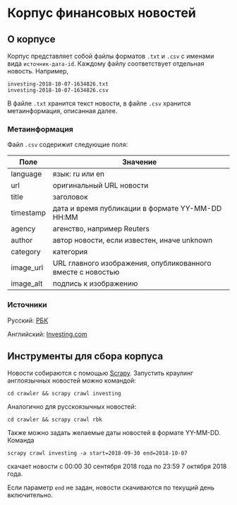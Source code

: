 # Корпус финансовых новостей

## О корпусе

Корпус представляет собой файлы форматов `.txt` и `.csv` с именами вида `источник-дата-id`. 
Каждому файлу соответствует отдельная новость. Например,
```
investing-2018-10-07-1634826.txt
investing-2018-10-07-1634826.csv
```
В файле `.txt` хранится текст новости, в файле `.csv` хранится метаинформация, описанная далее.

### Метаинформация
Файл `.csv` содерижит следующие поля:

| Поле      | Значение                                                    |
|-----------|-------------------------------------------------------------|
| language  | язык: ru или en                                             |
| url       | оригинальный URL новости                                    |
| title     | заголовок                                                   |
| timestamp | дата и время публикации в формате YY-MM-DD HH:MM            |
| agency    | агенство, например Reuters                                  |
| author    | автор новости, если известен, иначе unknown                 |
| category  | категория                                                   |
| image_url | URL главного изображения, опубликованного вместе с новостью |
| image_alt | подпись к изображению                                       |

### Источники
Русский: [РБК](http://rbk.ru)

Английский: [Investing.com](http://investing.com)

## Инструменты для сбора корпуса
Новости собираются с помощью [Scrapy](https://scrapy.org/). Запустить краулинг англоязычных новостей можно командой:

`cd crawler && scrapy crawl investing`

Аналогично для русскоязычных новостей:

`cd crawler && scrapy crawl rbk`

Также можно задать желаемые даты новостей в формате YY-MM-DD. Команда

`scrapy crawl investing -a start=2018-09-30 end=2018-10-07`

скачает новости с 00:00 30 сентября 2018 года по 23:59 7 октября 2018 года.

Если параметр `end` не задан, новости скачиваются по текущий день включительно.

